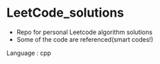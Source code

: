 # LeetCode_solutions
- Repo for personal Leetcode algorithm solutions<br>
- Some of the code are referenced(smart codes!)<n>

Language : cpp
